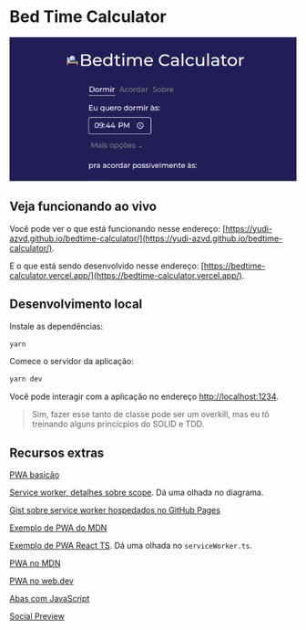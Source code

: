 # Bed Time Calculator

<img src=".github/app-social-preview.png" width="600">

## Veja funcionando ao vivo
Você pode ver o que está funcionando nesse endereço: [https://yudi-azvd.github.io/bedtime-calculator/](https://yudi-azvd.github.io/bedtime-calculator/).

E o que está sendo desenvolvido nesse endereço:
[https://bedtime-calculator.vercel.app/](https://bedtime-calculator.vercel.app/).


## Desenvolvimento local

Instale as dependências:

```sh
yarn
```

Comece o servidor da aplicação:

```sh
yarn dev
```

Você pode interagir com a aplicação no endereço
[http://localhost:1234](http://localhost:1234).


> Sim, fazer esse tanto de classe pode ser um overkill,
> mas eu tô treinando alguns princícpios do SOLID e TDD.

## Recursos extras

[PWA basicão](https://www.loginradius.com/blog/async/build-pwa-using-vanilla-javascript/)

[Service worker, detalhes sobre scope](https://developer.mozilla.org/en-US/docs/Web/API/Service_Worker_API/Using_Service_Workers#enter_service_workers). Dá uma olhada no diagrama.

[Gist sobre service worker hospedados no GitHub Pages](https://gist.github.com/kosamari/7c5d1e8449b2fbc97d372675f16b566e)

[Exemplo de PWA do MDN](https://github.com/mdn/pwa-examples/tree/master/js13kpwa)

[Exemplo de PWA React TS](https://github.com/johnnyreilly/pwa-react-typescript). Dá uma olhada no `serviceWorker.ts`.

[PWA no MDN](https://developer.mozilla.org/en-US/docs/Web/Progressive_web_apps)

[PWA no web.dev](https://web.dev/progressive-web-apps/)

[Abas com JavaScript](https://www.youtube.com/watch?v=sxPEmuW7aUg)

[Social Preview](https://www.digitalocean.com/community/tutorials/how-to-add-twitter-card-and-open-graph-social-metadata-to-your-webpage-with-html)
